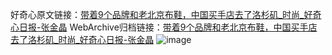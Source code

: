 好奇心原文链接：[带着9个品牌和老北京布鞋，中国买手店去了洛杉矶_时尚_好奇心日报-张金晶](https://www.qdaily.com/articles/9468.html)
WebArchive归档链接：[带着9个品牌和老北京布鞋，中国买手店去了洛杉矶_时尚_好奇心日报-张金晶](http://web.archive.org/web/20190623154316/https://www.qdaily.com/articles/9468.html)
![image](http://ww3.sinaimg.cn/large/007d5XDply1g3vfbqr6inj30u06nlb29)
